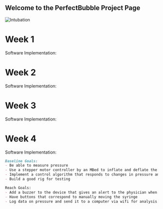 ## Welcome to the PerfectBubble Project Page


![Intubation](https://user-images.githubusercontent.com/30084214/57289199-ecaaf200-7088-11e9-981d-ca7cde9932c4.png)

# Week 1
Software Implementation:

# Week 2
Software Implementation:

# Week 3
Software Implementation:

# Week 4
Software Implementation:


```markdown
Baseline Goals:
- Be able to measure pressure
- Use a stepper motor controller by an MBed to inflate and deflate the balloon
- Implement a control algorithm that responds to changes in pressure and inflates or deflates the cuff to maintain pressure
- Build a good rig for testing

Reach Goals:
- Add a buzzer to the device that gives an alert to the physician when the pressure has fallen out of range
- Have buttons that correspond to manually moving the syringe
- Log data on pressure and send it to a computer via wifi for analysis.

```

